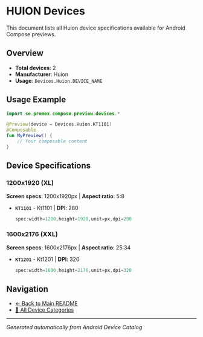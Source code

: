 # HUION Devices

This document lists all Huion device specifications available for Android Compose previews.

## Overview

- **Total devices**: 2
- **Manufacturer**: Huion
- **Usage**: `Devices.Huion.DEVICE_NAME`

## Usage Example

```kotlin
import se.premex.compose.preview.devices.*

@Preview(device = Devices.Huion.KT1101)
@Composable
fun MyPreview() {
    // Your composable content
}
```

## Device Specifications

### 1200x1920 (XL)

**Screen specs**: 1200x1920px | **Aspect ratio**: 5:8

- **`KT1101`** - Kt1101 | **DPI**: 280
  ```kotlin
  spec:width=1200,height=1920,unit=px,dpi=280
  ```

### 1600x2176 (XXL)

**Screen specs**: 1600x2176px | **Aspect ratio**: 25:34

- **`KT1201`** - Kt1201 | **DPI**: 320
  ```kotlin
  spec:width=1600,height=2176,unit=px,dpi=320
  ```

## Navigation

- [← Back to Main README](../../README.md)
- [📱 All Device Categories](../README.md)

---
*Generated automatically from Android Device Catalog*
